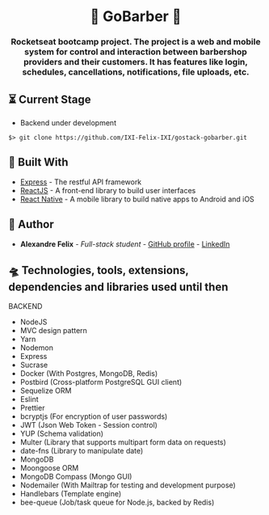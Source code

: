 <h1 align="center">
  💈    GoBarber    💈
</h1>

<h3 align="center">
  Rocketseat bootcamp project. The project is a web and mobile system for control and interaction between barbershop providers and their customers. It has features like login, schedules, cancellations, notifications, file uploads, etc.
</h3>

## ⏳ Current Stage

* Backend under development

```
$> git clone https://github.com/IXI-Felix-IXI/gostack-gobarber.git
```

## 🔨 Built With

* [Express](https://expressjs.com/) - The restful API framework
* [ReactJS](https://pt-br.reactjs.org/) - A front-end library to build user interfaces
* [React Native](https://facebook.github.io/react-native/) - A mobile library to build native apps to Android and iOS


## 🧙 Author

* **Alexandre Felix** - *Full-stack student* -   [GitHub profile](https://github.com/IXI-Felix-IXI)   -   [LinkedIn](https://www.linkedin.com/in/alexandrefelix1991/?locale=en_US)


## 🛸 Technologies, tools, extensions, dependencies and libraries used until then
BACKEND

* NodeJS
* MVC design pattern
* Yarn
* Nodemon
* Express
* Sucrase
* Docker (With Postgres, MongoDB, Redis)
* Postbird (Cross-platform PostgreSQL GUI client)
* Sequelize ORM
* Eslint
* Prettier
* bcryptjs (For encryption of user passwords)
* JWT (Json Web Token - Session control)
* YUP (Schema validation)
* Multer (Library that supports multipart form data on requests)
* date-fns (Library to manipulate date)
* MongoDB
* Moongoose ORM
* MongoDB Compass (Mongo GUI)
* Nodemailer (With Mailtrap for testing and development purpose)
* Handlebars (Template engine)
* bee-queue (Job/task queue for Node.js, backed by Redis)
